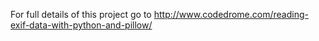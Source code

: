 For full details of this project go to
http://www.codedrome.com/reading-exif-data-with-python-and-pillow/
